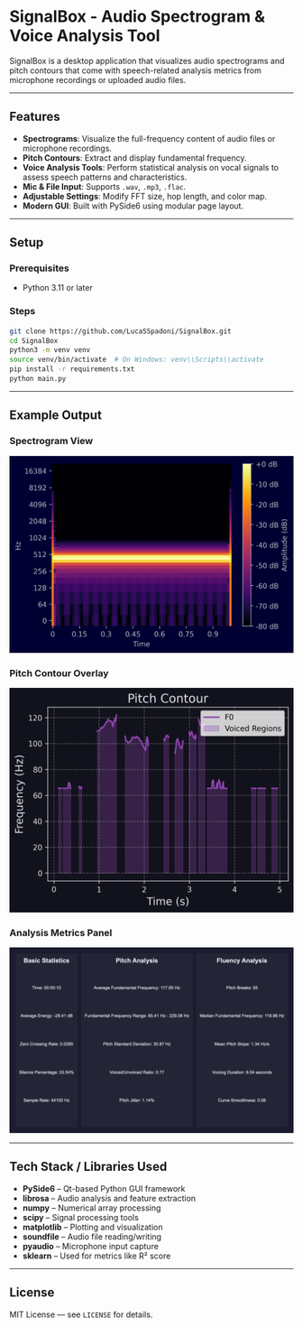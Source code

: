 # SignalBox - Audio Spectrogram & Voice Analysis Tool

SignalBox is a desktop application that visualizes audio spectrograms and pitch contours that come with speech-related analysis metrics from microphone recordings or uploaded audio files.

---

## Features

- **Spectrograms**: Visualize the full-frequency content of audio files or microphone recordings.
- **Pitch Contours**: Extract and display fundamental frequency.
- **Voice Analysis Tools**: Perform statistical analysis on vocal signals to assess speech patterns and characteristics.
- **Mic & File Input**: Supports `.wav`, `.mp3`, `.flac`.
- **Adjustable Settings**: Modify FFT size, hop length, and color map.
- **Modern GUI**: Built with PySide6 using modular page layout.

---

## Setup

### Prerequisites

- Python 3.11 or later

### Steps

```bash
git clone https://github.com/LucaSSpadoni/SignalBox.git
cd SignalBox
python3 -m venv venv
source venv/bin/activate  # On Windows: venv\\Scripts\\activate
pip install -r requirements.txt
python main.py

```

---

## Example Output


### Spectrogram View
![Spectrogram](assets/spectrogram.png)

### Pitch Contour Overlay
![Pitch](assets/contourplot.png)

### Analysis Metrics Panel
![Metrics](assets/analysis.png)

---

## Tech Stack / Libraries Used

- **PySide6** – Qt-based Python GUI framework
- **librosa** – Audio analysis and feature extraction
- **numpy** – Numerical array processing
- **scipy** – Signal processing tools
- **matplotlib** – Plotting and visualization
- **soundfile** – Audio file reading/writing
- **pyaudio** – Microphone input capture
- **sklearn** – Used for metrics like R² score

---

## License

MIT License — see `LICENSE` for details.

